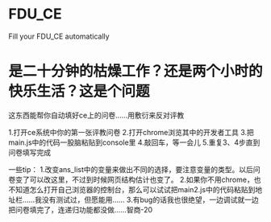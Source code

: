 # FDU_CE
Fill your FDU_CE automatically

# 是二十分钟的枯燥工作？还是两个小时的快乐生活？这是个问题


这东西能帮你自动填好ce上的问卷……用敷衍来反对评教

1.打开ce系统中你的第一张评教问卷
2.打开chrome浏览其中的开发者工具
3.把main.js中的代码一股脑粘贴到console里
4.敲回车，等一会儿
5.重复3、4步直到问卷填写完成


一些tip：
1.改变ans_list中的变量来做出不同的选择，要注意变量的类型。以后问卷变了可以改这里，不过到时候网页结构估计也变了。
2.如果你不用chrome，也不知道怎么打开自己浏览器的控制台，那么可以试试把main2.js中的代码粘贴到地址栏……我没有测试过，但愿能用……
3.有bug的话我也很绝望，一边调试就一边把问卷填完了，连递归功能都没做……智商-20

